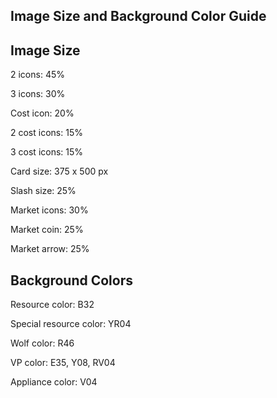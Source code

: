 ## Image Size and Background Color Guide

## Image Size

2 icons: 45%

3 icons: 30%

Cost icon: 20%

2 cost icons: 15%

3 cost icons: 15%

Card size: 375 x 500 px

Slash size: 25%

Market icons: 30%

Market coin: 25%

Market arrow: 25%

## Background Colors

Resource color: B32

Special resource color: YR04

Wolf color: R46

VP color: E35, Y08, RV04

Appliance color: V04


